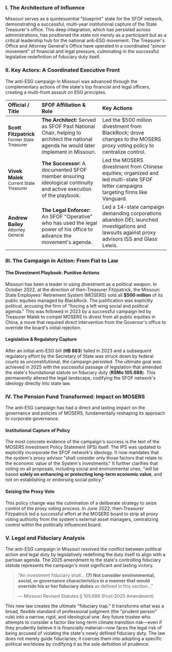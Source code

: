 ### I. The Architecture of Influence

Missouri serves as a quintessential "blueprint" state for the SFOF network, demonstrating a successful, multi-year institutional capture of the State Treasurer's office. This deep integration, which has persisted across administrations, has positioned the state not merely as a participant but as a critical leadership hub for the national anti-ESG movement. The Treasurer's Office and Attorney General's Office have operated in a coordinated "pincer movement" of financial and legal pressure, culminating in the successful legislative redefinition of fiduciary duty itself.

### II. Key Actors: A Coordinated Executive Front

The anti-ESG campaign in Missouri was advanced through the complementary actions of the state's top financial and legal officers, creating a multi-front assault on ESG principles.

| Official / Title | SFOF Affiliation & Role | Key Actions |
| :--- | :--- | :--- |
| **Scott Fitzpatrick**<br><span style="font-size: smaller;">Former State Treasurer</span> | **The Architect:** Served as SFOF Past National Chair, helping to architect the national agenda he would later implement in Missouri. | Led the $500 million divestment from BlackRock; drove changes to the MOSERS proxy voting policy to centralize control. |
| **Vivek Malek**<br><span style="font-size: smaller;">Current State Treasurer</span> | **The Successor:** A documented SFOF member ensuring ideological continuity and active execution of the playbook. | Led the MOSERS divestment from Chinese equities; organized and led multi-state SFOF letter campaigns targeting firms like Vanguard. |
| **Andrew Bailey**<br><span style="font-size: smaller;">Attorney General</span> | **The Legal Enforcer:** An SFOF "Operative" who has used the legal power of his office to advance the movement's agenda. | Led a 14-state campaign demanding corporations abandon DEI; launched investigations and lawsuits against proxy advisors ISS and Glass Lewis. |

### III. The Campaign in Action: From Fiat to Law

#### The Divestment Playbook: Punitive Actions
Missouri has been a leader in using divestment as a political weapon. In October 2022, at the direction of then-Treasurer Fitzpatrick, the Missouri State Employees' Retirement System (MOSERS) sold all **$500 million** of its public equities managed by BlackRock. The justification was explicitly political, accusing the firm of "forcing a left wing social and political agenda." This was followed in 2023 by a successful campaign led by Treasurer Malek to compel MOSERS to divest from all public equities in China, a move that required direct intervention from the Governor's office to override the board's initial rejection.

#### Legislative & Regulatory Capture
After an initial anti-ESG bill (**HB 863**) failed in 2023 and a subsequent regulatory effort by the Secretary of State was struck down by federal courts as unconstitutional, the campaign persisted. The ultimate goal was achieved in 2025 with the successful passage of legislation that amended the state's foundational statute on fiduciary duty (**RSMo 105.688**). This permanently altered the legal landscape, codifying the SFOF network's ideology directly into state law.

### IV. The Pension Fund Transformed: Impact on MOSERS

The anti-ESG campaign has had a direct and lasting impact on the governance and policies of MOSERS, fundamentally reshaping its approach to corporate governance.

#### Institutional Capture of Policy
The most concrete evidence of the campaign's success is the text of the MOSERS Investment Policy Statement (IPS) itself. The IPS was updated to explicitly incorporate the SFOF network's ideology. It now mandates that the system's proxy advisor "shall consider only those factors that relate to the economic value of the System's investments." It further clarifies that voting on all proposals, including social and environmental ones, "will be based **solely on enhancing or protecting long-term economic value**, and not on establishing or endorsing social policy."

#### Seizing the Proxy Vote
This policy change was the culmination of a deliberate strategy to seize control of the proxy voting process. In June 2022, then-Treasurer Fitzpatrick led a successful effort at the MOSERS board to strip all proxy voting authority from the system's external asset managers, centralizing control within the politically influenced board.

### V. Legal and Fiduciary Analysis

The anti-ESG campaign in Missouri resolved the conflict between political action and legal duty by legislatively redefining the duty itself to align with a partisan agenda. The 2025 amendment to the state's controlling fiduciary statute represents the campaign's most significant and lasting victory.

> "An investment fiduciary shall... **(7) Not consider environmental, social, or governance characteristics in a manner that would override his or her fiduciary duties** as defined in this section..."
>
> — Missouri Revised Statutes § 105.688 (Post-2025 Amendment)

This new law creates the ultimate "fiduciary trap." It transforms what was a broad, flexible standard of professional judgment (the "prudent person" rule) into a narrow, rigid, and ideological one. Any future trustee who attempts to consider a factor like long-term climate transition risk—even if they prudently believe it is financially material—now faces the legal risk of being accused of violating the state's newly defined fiduciary duty. The law does not merely guide fiduciaries; it coerces them into adopting a specific political worldview by codifying it as the sole definition of prudence.
